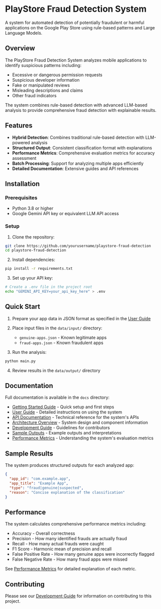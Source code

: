 # PlayStore Fraud Detection System

A system for automated detection of potentially fraudulent or harmful applications on the Google Play Store using rule-based patterns and Large Language Models.

## Overview

The PlayStore Fraud Detection System analyzes mobile applications to identify suspicious patterns including:

- Excessive or dangerous permission requests
- Suspicious developer information
- Fake or manipulated reviews
- Misleading descriptions and claims
- Other fraud indicators

The system combines rule-based detection with advanced LLM-based analysis to provide comprehensive fraud detection with explainable results.

## Features

- **Hybrid Detection**: Combines traditional rule-based detection with LLM-powered analysis
- **Structured Output**: Consistent classification format with explanations
- **Performance Metrics**: Comprehensive evaluation metrics for accuracy assessment
- **Batch Processing**: Support for analyzing multiple apps efficiently
- **Detailed Documentation**: Extensive guides and API references

## Installation

### Prerequisites

- Python 3.8 or higher
- Google Gemini API key or equivalent LLM API access

### Setup

1. Clone the repository:
```bash
git clone https://github.com/yourusername/playstore-fraud-detection
cd playstore-fraud-detection
```

2. Install dependencies:
```bash
pip install -r requirements.txt
```

3. Set up your API key:
```bash
# Create a .env file in the project root
echo "GEMINI_API_KEY=your_api_key_here" > .env
```

## Quick Start

1. Prepare your app data in JSON format as specified in the [User Guide](docs/user_guide.md#input-data-preparation)

2. Place input files in the `data/input/` directory:
   - `genuine-apps.json` - Known legitimate apps
   - `fraud-apps.json` - Known fraudulent apps

3. Run the analysis:
```bash
python main.py
```

4. Review results in the `data/output/` directory

## Documentation

Full documentation is available in the `docs` directory:

- [Getting Started Guide](docs/getting_started.md) - Quick setup and first steps
- [User Guide](docs/user_guide.md) - Detailed instructions on using the system
- [API Documentation](docs/api_documentation.md) - Technical reference for the system's APIs
- [Architecture Overview](docs/architecture.md) - System design and component information
- [Development Guide](docs/development_guide.md) - Guidelines for contributors
- [Sample Outputs](docs/samples.md) - Example outputs and interpretations
- [Performance Metrics](docs/metrics.md) - Understanding the system's evaluation metrics

## Sample Results

The system produces structured outputs for each analyzed app:

```json
{
  "app_id": "com.example.app",
  "app_title": "Example App",
  "type": "fraud|genuine|suspected",
  "reason": "Concise explanation of the classification"
}
```

## Performance

The system calculates comprehensive performance metrics including:

- Accuracy - Overall correctness
- Precision - How many identified frauds are actually fraud
- Recall - How many actual frauds were caught
- F1 Score - Harmonic mean of precision and recall
- False Positive Rate - How many genuine apps were incorrectly flagged
- False Negative Rate - How many fraud apps were missed

See [Performance Metrics](docs/metrics.md) for detailed explanation of each metric.

## Contributing

Please see our [Development Guide](docs/development_guide.md) for information on contributing to this project.
